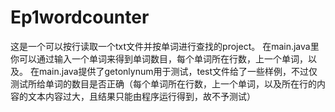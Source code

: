 # Ep1wordcounter
  这是一个可以按行读取一个txt文件并按单词进行查找的project。
  在main.java里你可以通过输入一个单词来得到单词数目，每个单词所在行数，上一个单词，以及。
  在main.java提供了getonlynum用于测试，test文件给了一些样例，不过仅测试所给单词的数目是否正确（每个单词所在行数，上一个单词，以及所在行的内容的文本内容过大，且结果只能由程序运行得到，故不予测试）
